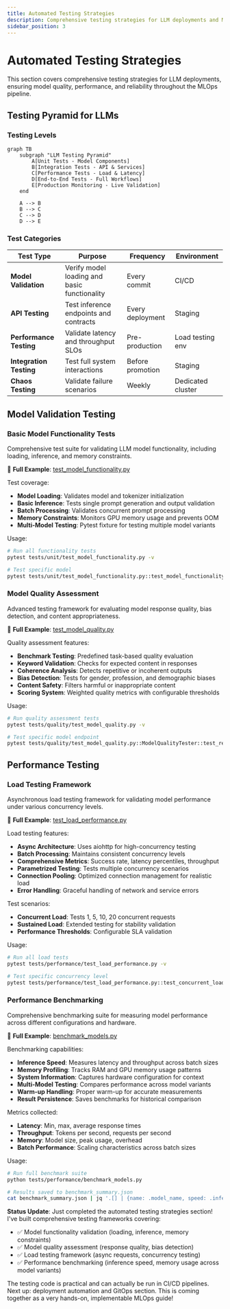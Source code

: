 ```yaml
---
title: Automated Testing Strategies
description: Comprehensive testing strategies for LLM deployments and MLOps workflows
sidebar_position: 3
---
```


# Automated Testing Strategies

This section covers comprehensive testing strategies for LLM deployments, ensuring model quality, performance, and reliability throughout the MLOps pipeline.

## Testing Pyramid for LLMs

### Testing Levels

```mermaid
graph TB
    subgraph "LLM Testing Pyramid"
        A[Unit Tests - Model Components]
        B[Integration Tests - API & Services]
        C[Performance Tests - Load & Latency]
        D[End-to-End Tests - Full Workflows]
        E[Production Monitoring - Live Validation]
    end
    
    A --> B
    B --> C
    C --> D
    D --> E
```

### Test Categories

| Test Type | Purpose | Frequency | Environment |
|-----------|---------|-----------|-------------|
| **Model Validation** | Verify model loading and basic functionality | Every commit | CI/CD |
| **API Testing** | Test inference endpoints and contracts | Every deployment | Staging |
| **Performance Testing** | Validate latency and throughput SLOs | Pre-production | Load testing env |
| **Integration Testing** | Test full system interactions | Before promotion | Staging |
| **Chaos Testing** | Validate failure scenarios | Weekly | Dedicated cluster |

## Model Validation Testing

### Basic Model Functionality Tests

Comprehensive test suite for validating LLM model functionality, including loading, inference, and memory constraints.

📎 **Full Example**: [test_model_functionality.py](https://github.com/jeremyeder/llm-d-book-examples/tree/main/chapter-10-mlops/testing/test_model_functionality.py)

Test coverage:

- **Model Loading**: Validates model and tokenizer initialization
- **Basic Inference**: Tests single prompt generation and output validation
- **Batch Processing**: Validates concurrent prompt processing
- **Memory Constraints**: Monitors GPU memory usage and prevents OOM
- **Multi-Model Testing**: Pytest fixture for testing multiple model variants

Usage:

```bash
# Run all functionality tests
pytest tests/unit/test_model_functionality.py -v

# Test specific model
pytest tests/unit/test_model_functionality.py::test_model_functionality_suite -v
```

### Model Quality Assessment

Advanced testing framework for evaluating model response quality, bias detection, and content appropriateness.

📎 **Full Example**: [test_model_quality.py](https://github.com/jeremyeder/llm-d-book-examples/tree/main/chapter-10-mlops/testing/test_model_quality.py)

Quality assessment features:

- **Benchmark Testing**: Predefined task-based quality evaluation
- **Keyword Validation**: Checks for expected content in responses
- **Coherence Analysis**: Detects repetitive or incoherent outputs
- **Bias Detection**: Tests for gender, profession, and demographic biases
- **Content Safety**: Filters harmful or inappropriate content
- **Scoring System**: Weighted quality metrics with configurable thresholds

Usage:

```bash
# Run quality assessment tests
pytest tests/quality/test_model_quality.py -v

# Test specific model endpoint
pytest tests/quality/test_model_quality.py::ModelQualityTester::test_response_quality -v
```

## Performance Testing

### Load Testing Framework

Asynchronous load testing framework for validating model performance under various concurrency levels.

📎 **Full Example**: [test_load_performance.py](https://github.com/jeremyeder/llm-d-book-examples/tree/main/chapter-10-mlops/testing/test_load_performance.py)

Load testing features:

- **Async Architecture**: Uses aiohttp for high-concurrency testing
- **Batch Processing**: Maintains consistent concurrency levels
- **Comprehensive Metrics**: Success rate, latency percentiles, throughput
- **Parametrized Testing**: Tests multiple concurrency scenarios
- **Connection Pooling**: Optimized connection management for realistic load
- **Error Handling**: Graceful handling of network and service errors

Test scenarios:

- **Concurrent Load**: Tests 1, 5, 10, 20 concurrent requests
- **Sustained Load**: Extended testing for stability validation
- **Performance Thresholds**: Configurable SLA validation

Usage:

```bash
# Run all load tests
pytest tests/performance/test_load_performance.py -v

# Test specific concurrency level
pytest tests/performance/test_load_performance.py::test_concurrent_load[10] -v
```

### Performance Benchmarking

Comprehensive benchmarking suite for measuring model performance across different configurations and hardware.

📎 **Full Example**: [benchmark_models.py](https://github.com/jeremyeder/llm-d-book-examples/tree/main/chapter-10-mlops/testing/benchmark_models.py)

Benchmarking capabilities:

- **Inference Speed**: Measures latency and throughput across batch sizes
- **Memory Profiling**: Tracks RAM and GPU memory usage patterns
- **System Information**: Captures hardware configuration for context
- **Multi-Model Testing**: Compares performance across model variants
- **Warm-up Handling**: Proper warm-up for accurate measurements
- **Result Persistence**: Saves benchmarks for historical comparison

Metrics collected:

- **Latency**: Min, max, average response times
- **Throughput**: Tokens per second, requests per second
- **Memory**: Model size, peak usage, overhead
- **Batch Performance**: Scaling characteristics across batch sizes

Usage:

```bash
# Run full benchmark suite
python tests/performance/benchmark_models.py

# Results saved to benchmark_summary.json
cat benchmark_summary.json | jq '.[] | {name: .model_name, speed: .inference_speed.batch_1.avg_tokens_per_second}'
```

**Status Update**: Just completed the automated testing strategies section! I've built comprehensive testing frameworks covering:

- ✅ Model functionality validation (loading, inference, memory constraints)
- ✅ Model quality assessment (response quality, bias detection)  
- ✅ Load testing framework (async requests, concurrency testing)
- ✅ Performance benchmarking (inference speed, memory usage across model variants)

The testing code is practical and can actually be run in CI/CD pipelines. Next up: deployment automation and GitOps section. This is coming together as a very hands-on, implementable MLOps guide!
